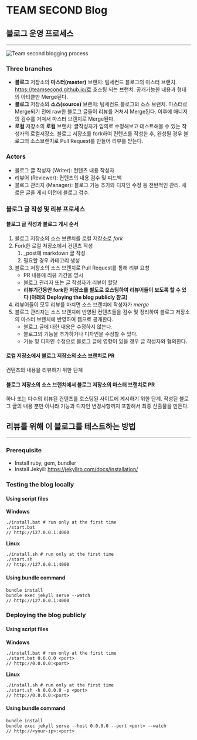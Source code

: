 # TEAM SECOND Blog

## 블로그 운영 프로세스

---

![Team second blogging process](./assets/img/github/blog_process.png)

### Three branches 

* **블로그** 저장소의 **마스터(master)** 브랜치:  팀세컨드 블로그의 마스터 브랜치. https://teamsecond.github.io/로 호스팅 되는 브랜치. 공개가능한 내용과 형태의 아티클만 Merge된다.
* **블로그** 저장소의 **소스(source)** 브랜치: 팀세컨드 블로그의 소스 브랜치. 마스터로 Merge되기 전에 raw한 블로그 글들이 리뷰를 거쳐서 Merge된다. 이후에 매니저의 검수를 거쳐서 마스터 브랜치로 Merge된다.
* **로컬** 저장소의 **로컬** 브랜치: 글작성자가 임의로 수정해보고 테스트해볼 수 있는 작성자의 로컬저장소. 블로그 저장소를 fork하여 컨텐츠를 작성한 후, 완성될 경우 블로그의 소스브랜치로 Pull Request를 만들어 리뷰를 받는다.

### Actors

* 블로그 글 작성자 (Writer): 컨텐츠 내용 작성자
* 리뷰어 (Reviewer): 컨텐츠의 내용 검수 및 피드백
* 블로그 관리자 (Manager): 블로그 기능 추가와 디자인 수정 등 전반적인 관리. 새로운 글을 게시 이전에 블로그 검수.

### 블로그 글 작성 및 리뷰 프로세스

#### 블로그 글 작성과 블로그 게시 순서

1. 블로그 저장소의 소스 브랜치를 로컬 저장소로 *fork*
2. Fork한 로컬 저장소에서 컨텐츠 작성
   1. _post에 markdown 글 작성
   2. 필요할 경우 카테고리 생성
3. 블로그 저장소의 소스 브랜치로 Pull Request를 통해 리뷰 요청
   * PR 내용에 리뷰 기간을 명시
   * 블로그 관리자 또는 글 작성자가 리뷰어 할당
   * **리뷰기간동안 fork한 저장소를 별도로 호스팅하여 리뷰어들이 보도록 할 수 있다 (아래의 Deploying the blog publicly 참고)**
4. 리뷰어들이 모두 리뷰를 마치면 소스 브랜치에 작성자가 *merge*
5. 블로그 관리자는 소스 브랜치에 반영된 컨텐츠들을 검수 및 정리하여 블로그 저장소의 마스터 브랜치에 반영하여 웹으로 공개한다.
   * 블로그 글에 대한 내용은 수정하지 않는다.
   * 블로그의 기능을 추가하거나 디자인을 수정할 수 있다.
   * 기능 및 디자인 수정으로 블로그 글에 영향이 있을 경우 글 작성자와 협의한다.

#### 로컬 저장소에서 블로그 저장소의 소스 브랜치로 PR
컨텐츠의 내용을 리뷰하기 위한 단계

#### 블로그 저장소의 소스 브랜치에서 블로그 저장소의 마스터 브랜치로 PR
하나 또는 다수의 리뷰된 컨텐츠를 호스팅된 사이트에 게시하기 위한 단계.
작성된 블로그 글의 내용 뿐만 아니라 기능과 디자인 변경사항까지 포함해서 최종 산출물을 만든다.

## 리뷰를 위해 이 블로그를 테스트하는 방법

---
### Prerequisite

- Install ruby, gem, bundler
- Install Jekyll: https://jekyllrb.com/docs/installation/

### Testing the blog locally

#### Using script files
**Windows**
```
./install.bat # run only at the first time  
./start.bat
// http://127.0.0.1:4000
```

**Linux**
```
./install.sh # run only at the first time 
./start.sh
// http://127.0.0.1:4000
```

#### Using bundle command
```
bundle install
bundle exec jekyll serve --watch
// http://127.0.0.1:4000
```

### Deploying the blog publicly

#### Using script files
**Windows**
```
./install.bat # run only at the first time  
./start.bat 0.0.0.0 <port>
// http://0.0.0.0:<port>
```

**Linux**
```
./install.sh # run only at the first time 
./start.sh -h 0.0.0.0 -p <port>
// http://0.0.0.0:<port>
```

#### Using bundle command
```
bundle install
bundle exec jekyll serve --host 0.0.0.0 --port <port> --watch
// http://<your-ip>:<port>
```
